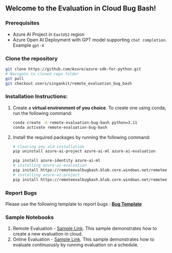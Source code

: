 ## Welcome to the Evaluation in Cloud Bug Bash!

### Prerequisites
- Azure AI Project in `EastUS2` region
- Azure Open AI Deployment with GPT model supporting `chat completion`. Example `gpt-4`

### Clone the repository
```bash
git clone https://github.com/Azure/azure-sdk-for-python.git
# Navigate to cloned repo folder
git pull
git checkout users/singankit/remote_evaluation_bug_bash
```

### Installation Instructions:

1. Create a **virtual environment of you choice**. To create one using conda, run the following command:
    ```bash
    conda create -n remote-evaluation-bug-bash python=3.11
    conda activate remote-evaluation-bug-bash
    ```
2. Install the required packages by running the following command:
    ```bash
   # Clearing any old installation
    pip uninstall azure-ai-project azure-ai-ml azure-ai-evaluation

   pip install azure-identity azure-ai-ml
   # installing azure-ai-evaluation
   pip install https://remoteevalbugbash.blob.core.windows.net/remoteevalbugbash/azure_ai_evaluation-1.0.0a20241022005-py3-none-any.whl
   # installing azure-ai-project
   pip install https://remoteevalbugbash.blob.core.windows.net/remoteevalbugbash/azure_ai_project-1.0.0b1-py3-none-any.whl
    ```

### Report Bugs

Please use the following template to report bugs : [**Bug Template**](https://msdata.visualstudio.com/Vienna/_workitems/create/Bug?templateId=5f8cafcf-2bbc-42df-a0ba-13c3ebcbeabe&ownerId=31cd3b44-f331-4377-95dd-2f8d6e169ee4)

### Sample Notebooks

1. Remote Evaluation - [Sample Link](./sample_evaluations.py). This sample demonstrates how to create a new evaluation in cloud.
2. Online Evaluation - [Sample Link](./sample_evaluations_schedules.py). This sample demonstrates how to evaluate continuously by running evaluation on a schedule.
